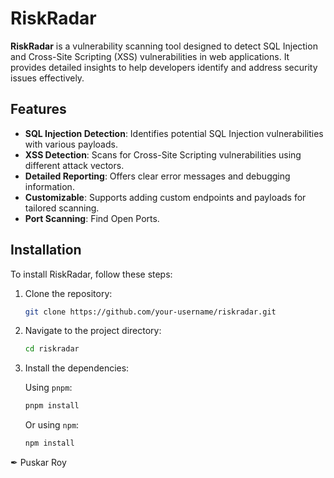 # RiskRadar

**RiskRadar** is a vulnerability scanning tool designed to detect SQL Injection and Cross-Site Scripting (XSS) vulnerabilities in web applications. It provides detailed insights to help developers identify and address security issues effectively.

## Features

- **SQL Injection Detection**: Identifies potential SQL Injection vulnerabilities with various payloads.
- **XSS Detection**: Scans for Cross-Site Scripting vulnerabilities using different attack vectors.
- **Detailed Reporting**: Offers clear error messages and debugging information.
- **Customizable**: Supports adding custom endpoints and payloads for tailored scanning.
- **Port Scanning**: Find Open Ports.

## Installation

To install RiskRadar, follow these steps:

1. Clone the repository:

    ```bash
    git clone https://github.com/your-username/riskradar.git
    ```

2. Navigate to the project directory:

    ```bash
    cd riskradar
    ```

3. Install the dependencies:

    Using `pnpm`:

    ```bash
    pnpm install
    ```

    Or using `npm`:

    ```bash
    npm install
    ```
✒ Puskar Roy
